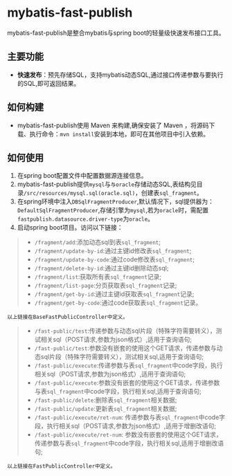 #  mybatis-fast-publish
mybatis-fast-publish是整合mybatis与spring boot的轻量级快速发布接口工具。

##  主要功能
- **快速发布**：预先存储SQL，支持mybatis动态SQL,通过接口传递参数与要执行的SQL,即可返回结果。  
##  如何构建
- mybatis-fast-publish使用 Maven 来构建,确保安装了 Maven ，将源码下载、执行命令：```mvn install```安装到本地，即可在其他项目中引入依赖。  
##  如何使用
1. 在spring boot配置文件中配置数据源连接信息。
2. mybatis-fast-publish提供```mysql```与```与oracle```存储动态SQL,表结构见目录```/src/resources/mysql.sql(oracle.sql)```，创建表```sql_fragment```。
3. 在spring环境中注入```DBSqlFragmentProducer```,默认情况下，sql提供器为：```DefaultSqlFragmentProducer```,存储引擎为```mysql```,若为```oracle```时，需配置```fastpublish.datasource.driver-type```为```oracle```。
4. 启动spring boot项目。访问以下链接：
>- ```/fragment/add```:添加动态sql到表```sql_fragment```;
>- ```/fragment/update-by-id```:通过主键id修改表```sql_fragment```;
>- ```/fragment/update-by-code```:通过code修改表```sql_fragment```;
>- ```/fragment/delete-by-id```:通过主键id删除动态sql;
>- ```/fragment/list```:获取所有表```sql_fragment```记录;
>- ```/fragment/list-page```:分页获取表```sql_fragment```记录;
>- ```/fragment/get-by-id```:通过主键id获取表```sql_fragment```记录;
>- ```/fragment/get-by-code```:通过code获取表```sql_fragment```记录。

    以上链接在BaseFastPublicController中定义。
    
>- ```/fast-public/test```:传递参数与动态sql片段（特殊字符需要转义），测试相关sql（POST请求,参数为json格式）,适用于查询语句;
>- ```/fast-public/test```:参数没有嵌套的使用这个GET请求，传递参数与动态sql片段（特殊字符需要转义），测试相关sql,适用于查询语句;
>- ```/fast-public/execute```:传递参数与表```sql_fragment```中code字段，执行相关sql（POST请求,参数为json格式）,适用于查询语句;
>- ```/fast-public/execute```:参数没有嵌套的使用这个GET请求，传递参数与表```sql_fragment```中code字段，执行相关sql,适用于查询语句;
>- ```/fast-public/delete```:删除表```sql_fragment```相关数据;
>- ```/fast-public/update```:更新表```sql_fragment```相关数据;
>- ```/fast-public/execute/ret-num```: 传递参数与表```sql_fragment```中code字段，执行相关sql（POST请求,参数为json格式）,适用于增删改语句;
>- ```/fast-public/execute/ret-num```: 参数没有嵌套的使用这个GET请求，传递参数与表```sql_fragment```中code字段，执行相关sql,适用于增删改语句;

    以上链接在FastPublicController中定义。

